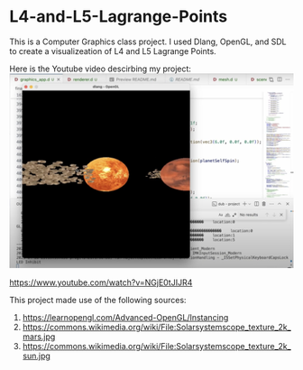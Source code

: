 # L4-and-L5-Lagrange-Points

This is a Computer Graphics class project. I used Dlang, OpenGL, and SDL to create a visualizeation of L4 and L5 Lagrange Points.

Here is the Youtube video descirbing my project: [![video](image/README/video.png)](https://www.youtube.com/watch?v=NGjE0tJIJR4)

https://www.youtube.com/watch?v=NGjE0tJIJR4

This project made use of the following sources:
1. https://learnopengl.com/Advanced-OpenGL/Instancing
2. https://commons.wikimedia.org/wiki/File:Solarsystemscope_texture_2k_mars.jpg
3. https://commons.wikimedia.org/wiki/File:Solarsystemscope_texture_2k_sun.jpg
